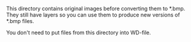 This directory contains original images before converting them to *.bmp. They still have layers so you can use them to produce new versions of *.bmp files.

You don't need to put files from this directory into WD-file.